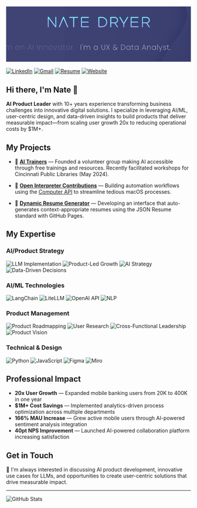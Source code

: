 <p align="center">
  <img src="https://github.com/nate-dryer/nate-dryer/blob/main/GIF_3" alt="Header Image" width="750"/>
</p>
    
[![LinkedIn](https://img.shields.io/badge/LinkedIn-0A66C2?style=for-the-badge&logo=linkedin&logoColor=white)](https://www.linkedin.com/in/natedryer)
[![Gmail](https://img.shields.io/badge/Gmail-D14836?style=for-the-badge&logo=gmail&logoColor=white)](mailto:nate@natedryer.com)
[![Resume](https://img.shields.io/badge/Resume-brightgreen?style=for-the-badge&logo=read-the-docs&logoColor=white)](https://registry.jsonresume.org/nate-dryer?theme=rickosborne)
[![Website](https://img.shields.io/badge/Website-FF5722?style=for-the-badge&logo=google-chrome&logoColor=white)](https://www.natedryer.com)

## Hi there, I'm Nate 👋
  
**AI Product Leader** with 10+ years experience transforming business challenges into innovative digital solutions. I specialize in leveraging AI/ML, user-centric design, and data-driven insights to build products that deliver measurable impact—from scaling user growth 20x to reducing operational costs by $1M+.

## My Projects

- 🚀 **[AI Trainers](https://www.aitrainers.io)** — Founded a volunteer group making AI accessible through free trainings and resources. Recently facilitated workshops for Cincinnati Public Libraries (May 2024).

- 🤖 **[Open Interpreter Contributions](https://github.com/OpenInterpreter/open-interpreter)** — Building automation workflows using the [Computer API](https://docs.openinterpreter.com/code-execution/computer-api) to streamline tedious macOS processes.

- 📝 **[Dynamic Resume Generator](https://nate-dryer.github.io/resume.html)** — Developing an interface that auto-generates context-appropriate resumes using the JSON Resume standard with GitHub Pages.

## My Expertise

### AI/Product Strategy  
![LLM Implementation](https://img.shields.io/badge/LLM_Implementation-412991?style=flat-square&logo=openai&logoColor=white)
![Product-Led Growth](https://img.shields.io/badge/Product_Led_Growth-0078D4?style=flat-square)
![AI Strategy](https://img.shields.io/badge/AI_Strategy-6236FF?style=flat-square)
![Data-Driven Decisions](https://img.shields.io/badge/Data_Driven_Decisions-DC143C?style=flat-square)

### AI/ML Technologies  
![LangChain](https://img.shields.io/badge/LangChain-00A3E0?style=flat-square&logo=chainlink&logoColor=white)
![LiteLLM](https://img.shields.io/badge/LiteLLM-FF4500?style=flat-square)
![OpenAI API](https://img.shields.io/badge/OpenAI_API-412991?style=flat-square&logo=openai&logoColor=white)
![NLP](https://img.shields.io/badge/NLP-4285F4?style=flat-square&logo=google-cloud&logoColor=white)

### Product Management  
![Product Roadmapping](https://img.shields.io/badge/Roadmapping-DAA520?style=flat-square)
![User Research](https://img.shields.io/badge/User_Research-FF6347?style=flat-square)
![Cross-Functional Leadership](https://img.shields.io/badge/Cross_Functional_Teams-6F2DA8?style=flat-square)
![Product Vision](https://img.shields.io/badge/Product_Vision-0078D4?style=flat-square)

### Technical & Design  
![Python](https://img.shields.io/badge/Python-3776AB?style=flat-square&logo=python&logoColor=white)
![JavaScript](https://img.shields.io/badge/JavaScript-F7DF1E?style=flat-square&logo=javascript&logoColor=black)
![Figma](https://img.shields.io/badge/Figma-F24E1E?style=flat-square&logo=figma&logoColor=white)
![Miro](https://img.shields.io/badge/Miro-FFD02F?style=flat-square&logo=miro&logoColor=black)

## Professional Impact

- **20x User Growth** — Expanded mobile banking users from 20K to 400K in one year
- **$1M+ Cost Savings** — Implemented analytics-driven process optimization across multiple departments
- **166% MAU Increase** — Grew active mobile users through AI-powered sentiment analysis integration
- **40pt NPS Improvement** — Launched AI-powered collaboration platform increasing satisfaction

## Get in Touch

💬 I'm always interested in discussing AI product development, innovative use cases for LLMs, and opportunities to create user-centric solutions that drive measurable impact.

---

![GitHub Stats](https://github-readme-stats.vercel.app/api?username=nate-dryer&show_icons=true&theme=tokyonight&hide_border=true&count_private=true)
